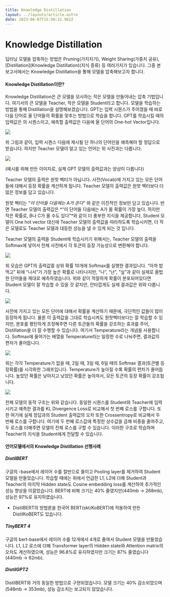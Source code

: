 ```yaml
---
title: Knowledge Distillation
layout: ../layouts/article.astro
date: 2023-06-07T15:50:22.962Z
---
```


# Knowledge Distillation

딥러닝 모델을 압축하는 방법은 Pruning(가지치기), Weight Sharing(가중치 공유), [Distillation](Knowledge Distillation)(지식 증류) 등 여러가지가 있습니다. 그중 본 보고서에서는 Knowledge Distillation을 통해 모델을 압축해보고자 합니다.

#### **Knowledge Distillation이란?**

Knowledge Distillation은 큰 모델을 모사하는 작은 모델을 만들어내는 압축 기법입니다. 여기서의 큰 모델을 Teacher, 작은 모델을 Student라고 합니다. [](GPT) 모델을 학습하는 방법을 통해 Distillation을 설명해보겠습니다. GPT는 입력 시퀀스가 주어졌을 때 바로 다음 단어로 올 단어들의 확률을 맞추는 방법으로 학습을 합니다. GPT를 학습시킬 때의 입력값은 [](토큰)의 시퀀스이고, 예측할 출력값은 다음에 올 단어의 One-hot Vector입니다.

![](../images/97b6df46-4655-4e1f-9b1e-10b3a1a97ef1.png)

위 그림과 같이, 입력 시퀀스 다음에 제시될 단 하나의 단어만을 예측해야 할 정답으로 받습니다. 하지만 Teacher 모델이 알고 있는 언어는 위 사진과는 다릅니다.

![](../images/3a8b5301-a01a-41d5-87d5-27085939731c.png)

(예시를 위해 만든 이미지로, 실제 GPT 모델의 출력값과는 양상이 다릅니다)

Teacher 모델의 출력은 원핫 벡터가 아닙니다. 사전(Vocab)에 가지고 있는 모든 단어들에 대해서 등장 확률을 계산하게 됩니다. Teacher 모델의 출력값은 원핫 벡터보다 더 많은 정보를 담고 있습니다.

원핫 벡터는 _“이 단어들 다음에는 A가 온다”_ 와 같은 이진적인 정보만 담고 있습니다. 반면 Teacher 모델의 출력값은 \*“이 단어들 다음에는 A가 올 확률이 가장 높다. 하지만 작은 확률로, B나 C가 올 수도 있다”\*와 같이 더 풍부한 지식을 제공합니다. Student 모델이 One hot vector 대신에 Teacher 모델의 출력값을 따라하도록 학습시키면, 더 작은 모델로도 Teacher 모델과 대등한 성능을 낼 수 있게 되는 것 입니다.

Teacher 모델의 출력을 Student에 학습시키기 위해서는, Teacher 모델의 출력을 Softmax에 넣어서 전체 사전에서 각 토큰의 등장 가능성으로 변환해야 합니다.

![](../images/ed824def-63aa-4a01-843a-462e2fe9f483.png)

위 모습은 [](한국어) GPT의 출력값중 상위 확률 10개에 Softmax를 실행한 결과입니다. “아까 밥 먹고” 뒤에 “나서”가 가장 높은 확률로 나타나지만, “나”, “난”, “싶”과 같이 실제로 올법한 단어들을 제대로 예측하였습니다. 위와 같이 적절하게 확률이 분포되어있다면 Student 모델이 잘 학습할 수 있을 것 같지만, 안타깝게도 실제 결과값은 위와 다릅니다.

![](../images/125dc2d8-c63c-4001-9c82-882fb22f6b6d.png)

사전에 가지고 있는 모든 단어에 대해서 확률을 계산하기 때문에, 극단적인 값들이 많이 등장하게 됩니다. 물론 이 출력값을 그대로 학습시켜도 원핫벡터보다는 잘 학습할 수 있지만, 분포를 평탄하게 조정해주면 다른 토큰들의 확률을 강조하는 효과를 주어, Distillation을 더 잘 수행할 수 있습니다. 여기서 Temperature라는 개념을 사용합니다. Softmax에 들어가는 배열을 Temperature라는 일정한 수로 나눠주면, 결과값의 편차가 줄어듭니다.

![](../images/ca83823f-b53d-4959-9930-2a72dd975997.png)

위는 각각 Temperature가 없을 때, 2일 때, 3일 때, 6일 때의 Softmax 결과(토큰별 등장확률)를 시각화한 그래프입니다. Temperature가 높아질 수록 확률의 편차가 줄어듭니다. 높았던 확률은 낮아지고 낮았던 확률은 높아져서, 모든 토큰의 등장 확률이 강조됩니다.

![](../images/48d4ade5-98c4-42c4-9c96-52eff088b019.png)

전체 모델의 동작 구조는 위와 같습니다. 동일한 시퀀스를 Student와 Teacher에 입력시키고 예측한 결과를 KL Divergence Loss로 비교해서 첫 번째 로스를 구합니다. 또한 여기에 실제 정답과의 Student 출력값의 오차 또한 Crossentropy로 비교해서 두 번째 로스를 구합니다. 여기에 두 번째 로스값에 특정한 상수값을 곱해 비중을 줄여주고, 두 로스를 더해주면 모델의 전체 로스를 구할 수 있습니다. 이러한 구조로 학습하며 Teacher의 지식을 Student에게 전달할 수 있습니다.

#### **언어모델에서의 Knowledge Distillation 선행사례**

##### **DistilBERT**

구글의 [](bert)-base에서 레이어 수를 절반으로 줄이고 Pooling layer를 제거하여 Student 모델을 만들었습니다. 학습할 때에는 위에서 언급한 L1, L2에 더해 Student과 Teacher의 마지막 Hidden state도 Cosine embedding loss를 계산하여 추가적인 성능 향상을 이끌었습니다. BERT에 비해 크기는 40% 줄였지만(440mb → 268mb), 성능은 97%로 유지하였습니다.

- DistilBERT의 방법론을 한국어 BERT(skt/KoBERT)에 적용하여 만든 DistilKoBERT도 있습니다.

##### **TinyBERT 4**

구글의 bert-base에서 레이어 수를 12개에서 4개로 줄여서 Student 모델을 만들었습니다. L1, L2 로스에 더해 Transformer layer의 Hidden state와 Attention matrix의 오차도 계산하였으며, 성능은 96.8%로 유지하였지만 크기는 87% 줄였습니다(440mb → 62mb).

##### **DistilGPT2**

DistilBERT와 거의 동일한 방법으로 구현되었습니다. 모델 크기는 40% 감소되었으며(548mb → 353mb), 성능 감소치는 보고되지 않았습니다.
